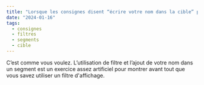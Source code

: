 ```yaml
---
title: "Lorsque les consignes disent “écrire votre nom dans la cible” pour certains segments, est-ce qu’on doit effacer tout le contenu du segment et mettre juste notre nom, ou bien l'ajouter à la suite ?"
date: "2024-01-16"
tags:
  - consignes
  - filtres
  - segments
  - cible
---
```


C’est comme vous voulez. L’utilisation de filtre et l’ajout de votre nom dans un segment est un exercice assez artificiel pour montrer avant tout que vous savez utiliser un filtre d'affichage.

